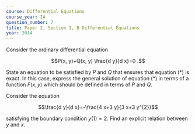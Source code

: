```yaml
---
course: Differential Equations
course_year: IA
question_number: 7
title: Paper 2, Section I, B Differential Equations
year: 2014
---
```




Consider the ordinary differential equation

$$P(x, y)+Q(x, y) \frac{d y}{d x}=0 .$$

State an equation to be satisfied by $P$ and $Q$ that ensures that equation $(*)$ is exact. In this case, express the general solution of equation $(*)$ in terms of a function $F(x, y)$ which should be defined in terms of $P$ and $Q$.

Consider the equation

$$\frac{d y}{d x}=-\frac{4 x+3 y}{3 x+3 y^{2}}$$

satisfying the boundary condition $y(1)=2$. Find an explicit relation between $y$ and $x$.